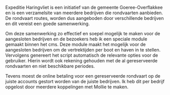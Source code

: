 Expeditie Haringvliet is een initiatief van de gemeente Goeree-Overflakkee en is een verzamelsite van meerdere bedrijven die rondvaarten aanbieden. De rondvaart routes, worden dus aangeboden door verschillende bedrijven en dit vereist een goede samenwerking. 

Om deze samenwerking zo effectief en soepel mogelijk te maken voor de aangesloten bedrijven en de bezoekers heb ik een speciale module gemaakt binnen het cms. Deze module maakt het mogelijk voor de aangesloten bedrijven om de vertrektijden per boot en haven in te stellen. Vervolgens genereert het script automatisch de relevante opties voor de gebruiker. Hierin wordt ook rekening gehouden met de al gereserveerde rondvaarten en niet beschikbare periodes.

Tevens moest de online betaling voor een gereserveerde rondvaart op de juiste accounts gestort worden van de juiste bedrijven. Ik heb dit per bedrijf opgelost door meerdere koppelingen met Mollie te maken.